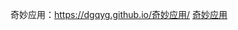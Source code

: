 奇妙应用：https://dgqyg.github.io/奇妙应用/
[奇妙应用]([https://markdown.com.cn](https://dgqyg.github.io/奇妙应用/) "123云盘链接")
